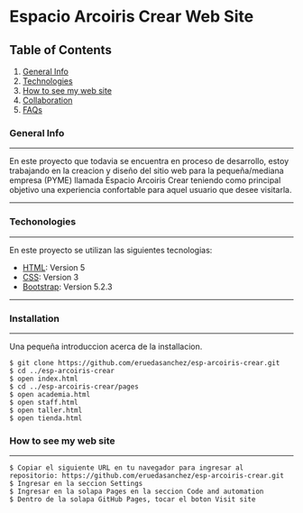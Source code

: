 # Espacio Arcoiris Crear Web Site

## Table of Contents
1. [General Info](#general-info)
2. [Technologies](#technologies)
3. [How to see my web site](#installation)
4. [Collaboration](#collaboration)
5. [FAQs](#faqs)

### General Info
***
En este proyecto que todavia se encuentra en proceso de desarrollo, estoy trabajando en la creacion y diseño del
sitio web para la pequeña/mediana empresa (PYME) llamada Espacio Arcoiris Crear teniendo como principal objetivo
una experiencia confortable para aquel usuario que desee visitarla.
***
### Techonologies
***
En este proyecto se utilizan las siguientes tecnologias:
* [HTML](https://example.com): Version 5 
* [CSS](https://example.com): Version 3
* [Bootstrap](https://example.com): Version 5.2.3
***
### Installation
***
Una pequeña introduccion acerca de la installacion. 
```
$ git clone https://github.com/eruedasanchez/esp-arcoiris-crear.git
$ cd ../esp-arcoiris-crear
$ open index.html
$ cd ../esp-arcoiris-crear/pages
$ open academia.html
$ open staff.html
$ open taller.html
$ open tienda.html
```

### How to see my web site
***
```
$ Copiar el siguiente URL en tu navegador para ingresar al repositorio: https://github.com/eruedasanchez/esp-arcoiris-crear.git
$ Ingresar en la seccion Settings 
$ Ingresar en la solapa Pages en la seccion Code and automation
$ Dentro de la solapa GitHub Pages, tocar el boton Visit site
```